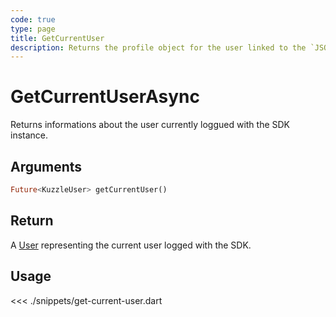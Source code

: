 ```yaml
---
code: true
type: page
title: GetCurrentUser
description: Returns the profile object for the user linked to the `JSON Web Token`.
---
```


# GetCurrentUserAsync

Returns informations about the user currently loggued with the SDK instance.

## Arguments

```dart
Future<KuzzleUser> getCurrentUser()
```

## Return

A [User](/sdk/dart/2/core-classes/user) representing the current user logged with the SDK.

## Usage

<<< ./snippets/get-current-user.dart
